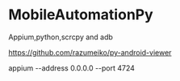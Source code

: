 # MobileAutomationPy
Appium,python,scrcpy and adb

https://github.com/razumeiko/py-android-viewer

appium --address 0.0.0.0 --port 4724
